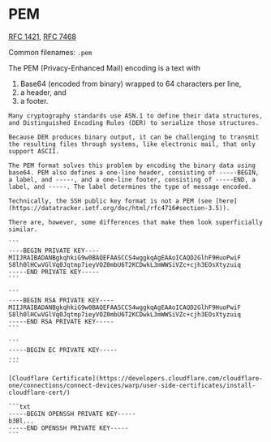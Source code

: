 # PEM

[RFC 1421](https://datatracker.ietf.org/doc/html/rfc1421), [RFC 7468](https://datatracker.ietf.org/doc/html/rfc7468)

Common filenames: `.pem`

The PEM (Privacy-Enhanced Mail) encoding is a text with
1. Base64 (encoded from binary) wrapped to 64 characters per line,
2. a header, and
3. a footer.

~~~admonish quote title="PEM (Wikipedia)"
Many cryptography standards use ASN.1 to define their data structures, and Distinguished Encoding Rules (DER) to serialize those structures.

Because DER produces binary output, it can be challenging to transmit the resulting files through systems, like electronic mail, that only support ASCII.

The PEM format solves this problem by encoding the binary data using base64. PEM also defines a one-line header, consisting of -----BEGIN, a label, and -----, and a one-line footer, consisting of -----END, a label, and -----. The label determines the type of message encoded. 
~~~

~~~admonish warning title="SSH public key vs. PEM"
Technically, the SSH public key format is not a PEM (see [here](https://datatracker.ietf.org/doc/html/rfc4716#section-3.5)).

There are, however, some differences that make them look superficially similar.
~~~

~~~admonish example title="Example 1: Generic private key"
```
----BEGIN PRIVATE KEY----
MIIJRAIBADANBgkqhkiG9w0BAQEFAASCCS4wggkqAgEAAoICAQD2GlhF9HuoPwiF
S8lh0lHCwVGlVq0Jqtmp7ieyVOZ0mbU6T2KCDwkL3mWWSiVZc+cjh3EOsXtyzuiq
-----END PRIVATE KEY-----
```
~~~

~~~admonish example title="Example 2: RSA private key"
```
----BEGIN RSA PRIVATE KEY----
MIIJRAIBADANBgkqhkiG9w0BAQEFAASCCS4wggkqAgEAAoICAQD2GlhF9HuoPwiF
S8lh0lHCwVGlVq0Jqtmp7ieyVOZ0mbU6T2KCDwkL3mWWSiVZc+cjh3EOsXtyzuiq
-----END RSA PRIVATE KEY-----
```
~~~

~~~admonish example title="Example 3: EC private key"
```
-----BEGIN EC PRIVATE KEY-----
...
```
~~~

~~~admonish example title="Example 4: Digital certificate"
[Cloudflare Certificate](https://developers.cloudflare.com/cloudflare-one/connections/connect-devices/warp/user-side-certificates/install-cloudflare-cert/)
~~~


~~~admonish example title="Example 5: SSH private key"
```txt
-----BEGIN OPENSSH PRIVATE KEY-----
b3Bl...
-----END OPENSSH PRIVATE KEY-----
```
~~~


